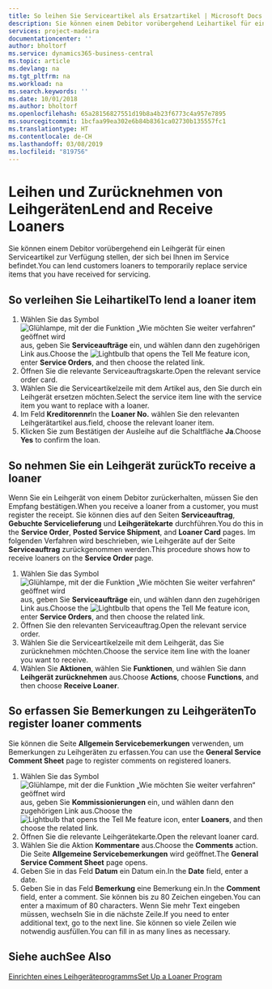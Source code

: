 ```yaml
---
title: So leihen Sie Serviceartikel als Ersatzartikel | Microsoft Docs
description: Sie können einem Debitor vorübergehend Leihartikel für einen Serviceartikel zur Verfügung stellen, der sich bei Ihnen im Service befindet.
services: project-madeira
documentationcenter: ''
author: bholtorf
ms.service: dynamics365-business-central
ms.topic: article
ms.devlang: na
ms.tgt_pltfrm: na
ms.workload: na
ms.search.keywords: ''
ms.date: 10/01/2018
ms.author: bholtorf
ms.openlocfilehash: 65a28156827551d19b8a4b23f6773c4a957e7895
ms.sourcegitcommit: 1bcfaa99ea302e6b84b8361ca02730b135557fc1
ms.translationtype: HT
ms.contentlocale: de-CH
ms.lasthandoff: 03/08/2019
ms.locfileid: "819756"
---
```

# <a name="lend-and-receive-loaners"></a><span data-ttu-id="8a3ce-103">Leihen und Zurücknehmen von Leihgeräten</span><span class="sxs-lookup"><span data-stu-id="8a3ce-103">Lend and Receive Loaners</span></span>
<span data-ttu-id="8a3ce-104">Sie können einem Debitor vorübergehend ein Leihgerät für einen Serviceartikel zur Verfügung stellen, der sich bei Ihnen im Service befindet.</span><span class="sxs-lookup"><span data-stu-id="8a3ce-104">You can lend customers loaners to temporarily replace service items that you have received for servicing.</span></span>  
  
## <a name="to-lend-a-loaner-item"></a><span data-ttu-id="8a3ce-105">So verleihen Sie Leihartikel</span><span class="sxs-lookup"><span data-stu-id="8a3ce-105">To lend a loaner item</span></span>    
1. <span data-ttu-id="8a3ce-106">Wählen Sie das Symbol ![Glühlampe, mit der die Funktion „Wie möchten Sie weiter verfahren“ geöffnet wird](media/ui-search/search_small.png "Wie möchten Sie weiter verfahren?") aus, geben Sie **Serviceaufträge** ein, und wählen dann den zugehörigen Link aus.</span><span class="sxs-lookup"><span data-stu-id="8a3ce-106">Choose the ![Lightbulb that opens the Tell Me feature](media/ui-search/search_small.png "Tell me what you want to do") icon, enter **Service Orders**, and then choose the related link.</span></span>  
2. <span data-ttu-id="8a3ce-107">Öffnen Sie die relevante Serviceauftragskarte.</span><span class="sxs-lookup"><span data-stu-id="8a3ce-107">Open the relevant service order card.</span></span>  
3. <span data-ttu-id="8a3ce-108">Wählen Sie die Serviceartikelzeile mit dem Artikel aus, den Sie durch ein Leihgerät ersetzen möchten.</span><span class="sxs-lookup"><span data-stu-id="8a3ce-108">Select the service item line with the service item you want to replace with a loaner.</span></span>  
4. <span data-ttu-id="8a3ce-109">Im Feld **Kreditorennr**</span><span class="sxs-lookup"><span data-stu-id="8a3ce-109">In the **Loaner No.**</span></span> <span data-ttu-id="8a3ce-110">wählen Sie den relevanten Leihgerätartikel aus.</span><span class="sxs-lookup"><span data-stu-id="8a3ce-110">field, choose the relevant loaner item.</span></span>  
5. <span data-ttu-id="8a3ce-111">Klicken Sie zum Bestätigen der Ausleihe auf die Schaltfläche **Ja**.</span><span class="sxs-lookup"><span data-stu-id="8a3ce-111">Choose **Yes** to confirm the loan.</span></span>  

## <a name="to-receive-a-loaner"></a><span data-ttu-id="8a3ce-112">So nehmen Sie ein Leihgerät zurück</span><span class="sxs-lookup"><span data-stu-id="8a3ce-112">To receive a loaner</span></span>  
<span data-ttu-id="8a3ce-113">Wenn Sie ein Leihgerät von einem Debitor zurückerhalten, müssen Sie den Empfang bestätigen.</span><span class="sxs-lookup"><span data-stu-id="8a3ce-113">When you receive a loaner from a customer, you must register the receipt.</span></span> <span data-ttu-id="8a3ce-114">Sie können dies auf den Seiten **Serviceauftrag**, **Gebuchte Servicelieferung** und **Leihgerätekarte** durchführen.</span><span class="sxs-lookup"><span data-stu-id="8a3ce-114">You do this in the **Service Order**, **Posted Service Shipment**, and **Loaner Card** pages.</span></span> <span data-ttu-id="8a3ce-115">Im folgenden Verfahren wird beschrieben, wie Leihgeräte auf der Seite **Serviceauftrag** zurückgenommen werden.</span><span class="sxs-lookup"><span data-stu-id="8a3ce-115">This procedure shows how to receive loaners on the **Service Order** page.</span></span>  
  
1. <span data-ttu-id="8a3ce-116">Wählen Sie das Symbol ![Glühlampe, mit der die Funktion „Wie möchten Sie weiter verfahren“ geöffnet wird](media/ui-search/search_small.png "Wie möchten Sie weiter verfahren?") aus, geben Sie **Serviceaufträge** ein, und wählen dann den zugehörigen Link aus.</span><span class="sxs-lookup"><span data-stu-id="8a3ce-116">Choose the ![Lightbulb that opens the Tell Me feature](media/ui-search/search_small.png "Tell me what you want to do") icon, enter **Service Orders**, and then choose the related link.</span></span>  
2. <span data-ttu-id="8a3ce-117">Öffnen Sie den relevanten Serviceauftrag.</span><span class="sxs-lookup"><span data-stu-id="8a3ce-117">Open the relevant service order.</span></span>  
3. <span data-ttu-id="8a3ce-118">Wählen Sie die Serviceartikelzeile mit dem Leihgerät, das Sie zurücknehmen möchten.</span><span class="sxs-lookup"><span data-stu-id="8a3ce-118">Choose the service item line with the loaner you want to receive.</span></span>  
4. <span data-ttu-id="8a3ce-119">Wählen Sie **Aktionen**, wählen Sie **Funktionen**, und wählen Sie dann **Leihgerät zurücknehmen** aus.</span><span class="sxs-lookup"><span data-stu-id="8a3ce-119">Choose **Actions**, choose **Functions**, and then choose **Receive Loaner**.</span></span>  

## <a name="to-register-loaner-comments"></a><span data-ttu-id="8a3ce-120">So erfassen Sie Bemerkungen zu Leihgeräten</span><span class="sxs-lookup"><span data-stu-id="8a3ce-120">To register loaner comments</span></span>  
<span data-ttu-id="8a3ce-121">Sie können die Seite **Allgemein Servicebemerkungen** verwenden, um Bemerkungen zu Leihgeräten zu erfassen.</span><span class="sxs-lookup"><span data-stu-id="8a3ce-121">You can use the **General Service Comment Sheet** page to register comments on registered loaners.</span></span>  
  
1. <span data-ttu-id="8a3ce-122">Wählen Sie das Symbol ![Glühlampe, mit der die Funktion „Wie möchten Sie weiter verfahren“ geöffnet wird](media/ui-search/search_small.png "Wie möchten Sie weiter verfahren?") aus, geben Sie **Kommissionierungen** ein, und wählen dann den zugehörigen Link aus.</span><span class="sxs-lookup"><span data-stu-id="8a3ce-122">Choose the ![Lightbulb that opens the Tell Me feature](media/ui-search/search_small.png "Tell me what you want to do") icon, enter **Loaners**, and then choose the related link.</span></span>  
2. <span data-ttu-id="8a3ce-123">Öffnen Sie die relevante Leihgerätekarte.</span><span class="sxs-lookup"><span data-stu-id="8a3ce-123">Open the relevant loaner card.</span></span>  
3. <span data-ttu-id="8a3ce-124">Wählen Sie die Aktion **Kommentare** aus.</span><span class="sxs-lookup"><span data-stu-id="8a3ce-124">Choose the **Comments** action.</span></span> <span data-ttu-id="8a3ce-125">Die Seite **Allgemeine Servicebemerkungen** wird geöffnet.</span><span class="sxs-lookup"><span data-stu-id="8a3ce-125">The **General Service Comment Sheet** page opens.</span></span>  
4. <span data-ttu-id="8a3ce-126">Geben Sie in das Feld **Datum** ein Datum ein.</span><span class="sxs-lookup"><span data-stu-id="8a3ce-126">In the **Date** field, enter a date.</span></span>  
5. <span data-ttu-id="8a3ce-127">Geben Sie in das Feld **Bemerkung** eine Bemerkung ein.</span><span class="sxs-lookup"><span data-stu-id="8a3ce-127">In the **Comment** field, enter a comment.</span></span> <span data-ttu-id="8a3ce-128">Sie können bis zu 80 Zeichen eingeben.</span><span class="sxs-lookup"><span data-stu-id="8a3ce-128">You can enter a maximum of 80 characters.</span></span> <span data-ttu-id="8a3ce-129">Wenn Sie mehr Text eingeben müssen, wechseln Sie in die nächste Zeile.</span><span class="sxs-lookup"><span data-stu-id="8a3ce-129">If you need to enter additional text, go to the next line.</span></span> <span data-ttu-id="8a3ce-130">Sie können so viele Zeilen wie notwendig ausfüllen.</span><span class="sxs-lookup"><span data-stu-id="8a3ce-130">You can fill in as many lines as necessary.</span></span>  
  
## <a name="see-also"></a><span data-ttu-id="8a3ce-131">Siehe auch</span><span class="sxs-lookup"><span data-stu-id="8a3ce-131">See Also</span></span>  
[<span data-ttu-id="8a3ce-132">Einrichten eines Leihgeräteprogramms</span><span class="sxs-lookup"><span data-stu-id="8a3ce-132">Set Up a Loaner Program</span></span>](service-how-setup-loaner-program.md)   

